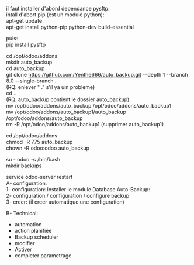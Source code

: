 
il faut installer d'abord dependance pysftp:  
 intall d'abort pip (est un module python):     
 apt-get update  
 apt-get install python-pip python-dev build-essential    
 
 puis:  
 pip install pysftp  


cd /opt/odoo/addons  
mkdir auto_backup  
cd auto_backup  
git clone https://github.com/Yenthe666/auto_backup.git --depth 1 --branch 8.0 --single-branch .  
(RQ: enlever " ." s'il ya uin probleme)  
cd ..  
(RQ: auto_backup contient le dossier auto_backup):  
mv /opt/odoo/addons/auto_backup /opt/odoo/addons/auto_backup1  
mv /opt/odoo/addons/auto_backup1/auto_backup /opt/odoo/addons/auto_backup  
rm -R /opt/odoo/addons/auto_backup1  (supprimer auto_backup1)

cd /opt/odoo/addons   
chmod -R 775 auto_backup  
chown -R odoo:odoo auto_backup 

su - odoo -s /bin/bash  
mkdir backups

service odoo-server restart  
A-  configuration:  
1- configuration: Installer le module Database Auto-Backup:     
2- configuration / configuration / configure backup    
3- creer: (il creer automatique une configuration)    

B- Technical:  
- automation  
- action planifiée
- Backup scheduler  
- modifier  
- Activer  
- completer parametrage  






 



